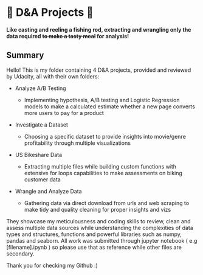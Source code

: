# 🎣 D&A Projects 🎣
#### Like casting and reeling a fishing rod, extracting and wrangling only the data required ~~to make a tasty meal~~ for analysis!


## Summary

Hello! This is my folder containing 4 D&A projects, provided and reviewed by Udacity, all with their own folders:

- Analyze A/B Testing
  - Implementing hypothesis, A/B testing and Logistic Regression models to make a calculated estimate whether a new page converts more users to pay for a product

- Investigate a Dataset
  - Choosing a specific dataset to provide insights into movie/genre profitability through multiple visualizations

- US Bikeshare Data
  - Extracting multiple files while building custom functions with extensive for loops capabilities to make assessments on biking customer data
  
- Wrangle and Analyze Data
  - Gathering data via direct download from urls and web scraping to make tidy and quality cleaning for proper insights and vizs


They showcase my meticulousness and coding skills to review, clean and assess multiple data sources while understanding the complexities of data types and structures, functions and powerful libraries such as numpy, pandas and seaborn. All work was submitted through jupyter notebook ( e.g [filename].ipynb ) so please use that as reference while other files are secondary.


Thank you for checking my Github :)
